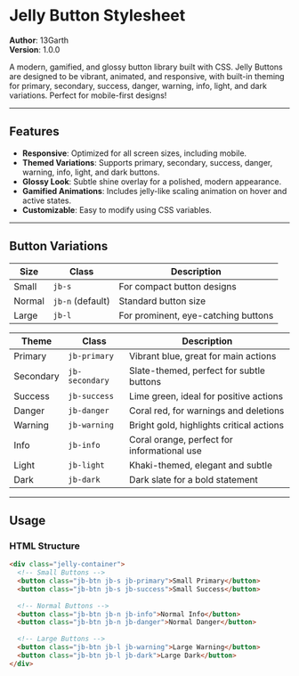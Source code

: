 # Jelly Button Stylesheet

**Author**: 13Garth  
**Version**: 1.0.0  

A modern, gamified, and glossy button library built with CSS. Jelly Buttons are designed to be vibrant, animated, and responsive, with built-in theming for primary, secondary, success, danger, warning, info, light, and dark variations. Perfect for mobile-first designs!

---

## Features

- **Responsive**: Optimized for all screen sizes, including mobile.
- **Themed Variations**: Supports primary, secondary, success, danger, warning, info, light, and dark buttons.
- **Glossy Look**: Subtle shine overlay for a polished, modern appearance.
- **Gamified Animations**: Includes jelly-like scaling animation on hover and active states.
- **Customizable**: Easy to modify using CSS variables.

---

## Button Variations

| **Size**    | **Class**         | **Description**                        |
|-------------|-------------------|----------------------------------------|
| Small       | `jb-s`            | For compact button designs             |
| Normal      | `jb-n` (default)  | Standard button size                   |
| Large       | `jb-l`            | For prominent, eye-catching buttons    |

| **Theme**    | **Class**         | **Description**                          |
|--------------|-------------------|------------------------------------------|
| Primary      | `jb-primary`      | Vibrant blue, great for main actions      |
| Secondary    | `jb-secondary`    | Slate-themed, perfect for subtle buttons  |
| Success      | `jb-success`      | Lime green, ideal for positive actions    |
| Danger       | `jb-danger`       | Coral red, for warnings and deletions     |
| Warning      | `jb-warning`      | Bright gold, highlights critical actions  |
| Info         | `jb-info`         | Coral orange, perfect for informational use |
| Light        | `jb-light`        | Khaki-themed, elegant and subtle          |
| Dark         | `jb-dark`         | Dark slate for a bold statement           |

---

## Usage

### HTML Structure

```html
<div class="jelly-container">
  <!-- Small Buttons -->
  <button class="jb-btn jb-s jb-primary">Small Primary</button>
  <button class="jb-btn jb-s jb-success">Small Success</button>
  
  <!-- Normal Buttons -->
  <button class="jb-btn jb-n jb-info">Normal Info</button>
  <button class="jb-btn jb-n jb-danger">Normal Danger</button>
  
  <!-- Large Buttons -->
  <button class="jb-btn jb-l jb-warning">Large Warning</button>
  <button class="jb-btn jb-l jb-dark">Large Dark</button>
</div>
